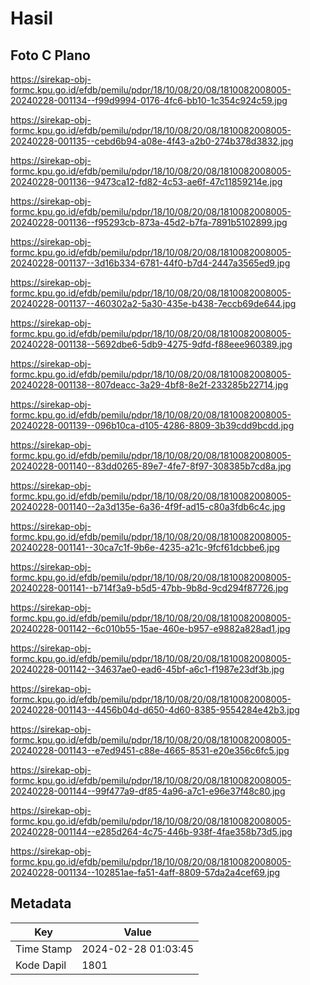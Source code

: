 # Hasil

## Foto C Plano

https://sirekap-obj-formc.kpu.go.id/efdb/pemilu/pdpr/18/10/08/20/08/1810082008005-20240228-001134--f99d9994-0176-4fc6-bb10-1c354c924c59.jpg

https://sirekap-obj-formc.kpu.go.id/efdb/pemilu/pdpr/18/10/08/20/08/1810082008005-20240228-001135--cebd6b94-a08e-4f43-a2b0-274b378d3832.jpg

https://sirekap-obj-formc.kpu.go.id/efdb/pemilu/pdpr/18/10/08/20/08/1810082008005-20240228-001136--9473ca12-fd82-4c53-ae6f-47c11859214e.jpg

https://sirekap-obj-formc.kpu.go.id/efdb/pemilu/pdpr/18/10/08/20/08/1810082008005-20240228-001136--f95293cb-873a-45d2-b7fa-7891b5102899.jpg

https://sirekap-obj-formc.kpu.go.id/efdb/pemilu/pdpr/18/10/08/20/08/1810082008005-20240228-001137--3d16b334-6781-44f0-b7d4-2447a3565ed9.jpg

https://sirekap-obj-formc.kpu.go.id/efdb/pemilu/pdpr/18/10/08/20/08/1810082008005-20240228-001137--460302a2-5a30-435e-b438-7eccb69de644.jpg

https://sirekap-obj-formc.kpu.go.id/efdb/pemilu/pdpr/18/10/08/20/08/1810082008005-20240228-001138--5692dbe6-5db9-4275-9dfd-f88eee960389.jpg

https://sirekap-obj-formc.kpu.go.id/efdb/pemilu/pdpr/18/10/08/20/08/1810082008005-20240228-001138--807deacc-3a29-4bf8-8e2f-233285b22714.jpg

https://sirekap-obj-formc.kpu.go.id/efdb/pemilu/pdpr/18/10/08/20/08/1810082008005-20240228-001139--096b10ca-d105-4286-8809-3b39cdd9bcdd.jpg

https://sirekap-obj-formc.kpu.go.id/efdb/pemilu/pdpr/18/10/08/20/08/1810082008005-20240228-001140--83dd0265-89e7-4fe7-8f97-308385b7cd8a.jpg

https://sirekap-obj-formc.kpu.go.id/efdb/pemilu/pdpr/18/10/08/20/08/1810082008005-20240228-001140--2a3d135e-6a36-4f9f-ad15-c80a3fdb6c4c.jpg

https://sirekap-obj-formc.kpu.go.id/efdb/pemilu/pdpr/18/10/08/20/08/1810082008005-20240228-001141--30ca7c1f-9b6e-4235-a21c-9fcf61dcbbe6.jpg

https://sirekap-obj-formc.kpu.go.id/efdb/pemilu/pdpr/18/10/08/20/08/1810082008005-20240228-001141--b714f3a9-b5d5-47bb-9b8d-9cd294f87726.jpg

https://sirekap-obj-formc.kpu.go.id/efdb/pemilu/pdpr/18/10/08/20/08/1810082008005-20240228-001142--6c010b55-15ae-460e-b957-e9882a828ad1.jpg

https://sirekap-obj-formc.kpu.go.id/efdb/pemilu/pdpr/18/10/08/20/08/1810082008005-20240228-001142--34637ae0-ead6-45bf-a6c1-f1987e23df3b.jpg

https://sirekap-obj-formc.kpu.go.id/efdb/pemilu/pdpr/18/10/08/20/08/1810082008005-20240228-001143--4456b04d-d650-4d60-8385-9554284e42b3.jpg

https://sirekap-obj-formc.kpu.go.id/efdb/pemilu/pdpr/18/10/08/20/08/1810082008005-20240228-001143--e7ed9451-c88e-4665-8531-e20e356c6fc5.jpg

https://sirekap-obj-formc.kpu.go.id/efdb/pemilu/pdpr/18/10/08/20/08/1810082008005-20240228-001144--99f477a9-df85-4a96-a7c1-e96e37f48c80.jpg

https://sirekap-obj-formc.kpu.go.id/efdb/pemilu/pdpr/18/10/08/20/08/1810082008005-20240228-001144--e285d264-4c75-446b-938f-4fae358b73d5.jpg

https://sirekap-obj-formc.kpu.go.id/efdb/pemilu/pdpr/18/10/08/20/08/1810082008005-20240228-001134--102851ae-fa51-4aff-8809-57da2a4cef69.jpg


## Metadata

| Key        | Value               |
| ---------- | ------------------- |
| Time Stamp | 2024-02-28 01:03:45 |
| Kode Dapil | 1801                |




